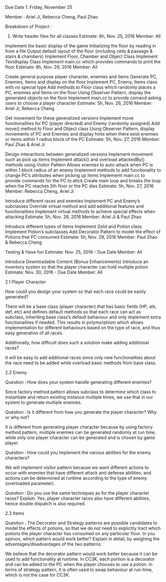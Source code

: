 Due Date 1: Friday, November 25

Member : Ariel Ji, Rebecca Cheng, Paul Zhao

Breakdown of Project :
1. Write header files for all classes Estimate: 8h, Nov. 25, 2016 Member: All

Implement the basic display of the game Initializing the floor by reading in from a file Output default layout of the floor (including cells & passage & stairs & chambers) Implement Floor, Chamber and Object Class Implement Textdisplay Class Implement main.cc which provides commands to print the floor Estimate: 8h, Nov. 26, 2016 Member: All

Create general purpose player character, enemies and items Generate PC, Enemies, Items and display on the floor Implement PC, Enemy, Items class with no special type Add methods to Floor class which randomly places a PC, enemies and items on the floor Using Observer Pattern, display the generated objects on the floor Implement main.cc to provide comand asking users to choose a player character Estimate: 5h, Nov. 26, 2016 Member: Ariel Ji, Rebecca Cheng

Get movement for these generalized versions Implement move functionalities for PC (player directed) and Enemy (randomly assigned)
Add move() method to Floor and Object class Using Observer Pattern, display movements of PC and Enemies and display hints when there exist enemies or items within 1 radius block of the PC Estimate: 5h, Nov. 27, 2016 Member: Paul Zhao & Ariel Ji

Design interactions between generalized versions Implement movement such as pick up items Implement attack() and overload attackedBy() methods using Visitor Pattern Allows enemies to auto-attack when PC is within 1 block radius of an enemy Implement methods to add functionality to change PC’s attributes when picking up items Implememt main.cc to provide commands for the PC to attck Create main loop and breaks the loop when the PC reaches 5th floor or the PC dies Estimate: 5h, Nov. 27, 2016 Member: Rebecca Cheng, Ariel Ji

Introduce different races and enemies Implement PC and Enemy’s subclasses Override virtual method and add additional features and functionalities Implement virtual methods to achieve special effects when attacking Estimate: 5h, Nov. 28, 2016 Member: Ariel Ji & Paul Zhao

Introduce different types of items Implement Gold and Potion class Implement Potion’s subclasses Add Decorator Pattern to model the effect of Potions that PC consumed
Estimate: 5h, Nov. 29, 2016 Member: Paul Zhao & Rebecca Cheng

Testing & Have fun Estimate: Nov. 25, 2016 - Due Date Member: All

Introduce Downloadable Content (Bonus Enhancements) Introduce an inventory system so that the player character can hold multiple potion Estimate: Nov. 30, 2016 - Due Date Member: All

2.1 Player Character

How could you design your system so that each race could be easily generated?

There will be a base class (player character) that has basic fields (HP, atk, def, etc) and defines default methods so that each race can act as subclass, inheriting base class’s default behaviour and only implement extra functionalities if needed. This results in polymorphism which allows implementation for different behaviours based on the type of race, and thus easy generation of all races.

Additionally, how difficult does such a solution make adding additional races?

It will be easy to add additional races since only new functionalities about the race need to be added while overload basic methods from base class.

2.2 Enemy

Question : How does your system handle generating different enemies?

Since factory method pattern allows subclass to determine which class to instantiate and return existing instance multiple times, we use that in our system to generate multiple enemies.

Question : Is it different from how you generate the player character? Why or why not?

It is different from generating player character because by using factory method pattern, multiple enemies can be generated randomly at run time, while only one player character can be generated and is chosen by game player.

Question : How could you implement the various abilities for the enemy characters?

We will implement visitor pattern because we want different actions to occur with enemies that have different attack and defense abilities, and actions can be determined at runtime according to the type of enemy (overloaded parameter).

Question : Do you use the same techniques as for the player character races? Explain. Yes, player character races also have different abilities, hence double dispatch is also required.

2.3 Items

Question : The Decorator and Strategy patterns are possible candidates to model the effects of potions, so that we do not need to explicitly tract which potions the player character has consumed on any particular floor. In you opinion, which pattern would work better? Explain in detail, by weighing the advantages/disadvantages of the two patterns.

We believe that the decorator pattern would work better because it can be used to add functionality at runtime. In CC3K, each portion is a decorator and can be added to the PC when the player chooses to use a potion. In terms of strategy pattern, it is often used to swap behaviour at run-time, which is not the case for CC3K.